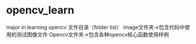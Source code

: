 # opencv_learn
major in learning opencv
文件目录（folder list）
Image文件夹->包含代码中使用的测试图像文件
Opencv文件夹->包含各种opencv核心函数使用样例
